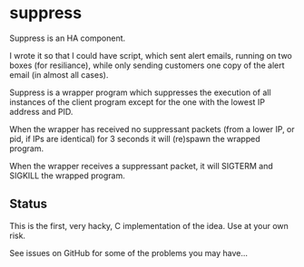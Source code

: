 suppress
========

Suppress is an HA component.

I wrote it so that I could have script, which sent alert emails, running on two boxes (for resiliance), while only sending customers one copy of the alert email (in almost all cases).

Suppress is a wrapper program which suppresses the execution of all instances of the client program except for the one with the lowest IP address and PID.

When the wrapper has received no suppressant packets (from a lower IP, or pid, if IPs are identical) for 3 seconds it will (re)spawn the wrapped program.

When the wrapper receives a suppressant packet, it will SIGTERM and SIGKILL the wrapped program.

Status
------

This is the first, very hacky, C implementation of the idea.  Use at your own risk.

See issues on GitHub for some of the problems you may have...


